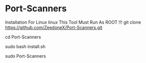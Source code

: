 # Port-Scanners

Installation For Linux linux
This Tool Must Run As ROOT !!!
git clone https://github.com/ZeedoneX/Port-Scanners.git


cd Port-Scanners

sudo bash install.sh

sudo Port-Scanners
